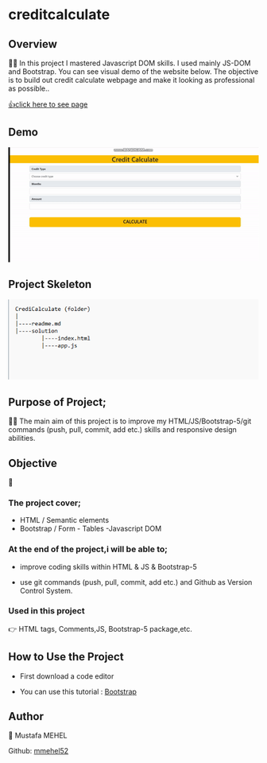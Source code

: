 # creditcalculate
## Overview

👨‍💻 In this project I mastered Javascript DOM skills. I used mainly JS-DOM and Bootstrap. You can see visual demo of the website below. The objective is to build out credit calculate webpage and make it looking as professional as possible..

 [👍click here to see page](https://mmehel52.github.io/creditcalculate/)
 
## Demo
<img src="https://github.com/mmehel52/creditcalculate/blob/main/ezgif.com-gif-maker.gif" width="900"/>


## Project Skeleton

<img src="https://github.com/mmehel52/creditcalculate/blob/main/Screenshot_1.png" width="900"/>

      
## Purpose of Project;
👨‍💻 The main aim of this project is to improve my HTML/JS/Bootstrap-5/git commands (push, pull, commit, add etc.) skills and responsive design abilities.

## Objective
 🎯
### The project cover;

- HTML / Semantic elements
-  Bootstrap / Form - Tables
 -Javascript DOM
### At the end of the project,i will be able to;
- improve coding skills within HTML & JS & Bootstrap-5

- use git commands (push, pull, commit, add etc.) and Github as Version Control System.

### Used in this project
👉 HTML tags, Comments,JS, Bootstrap-5 package,etc.

##  How to Use the Project
* First download a code editor

* You can use this tutorial : [Bootstrap](https://getbootstrap.com/)

## Author
👤 Mustafa MEHEL


Github: [mmehel52](https://github.com/mmehel52)
